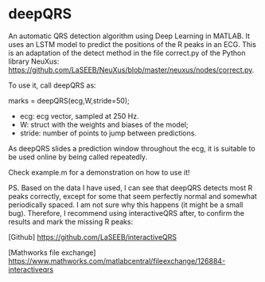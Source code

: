 # deepQRS
An automatic QRS detection algorithm using Deep Learning in MATLAB. It uses an LSTM model to predict the positions of the R peaks in an ECG. This is an adaptation of the detect method in the file correct.py of the Python library NeuXus: https://github.com/LaSEEB/NeuXus/blob/master/neuxus/nodes/correct.py.

To use it, call deepQRS as:

marks = deepQRS(ecg,W,stride=50);

- ecg: ecg vector, sampled at 250 Hz.
- W: struct with the weights and biases of the model;
- stride: number of points to jump between predictions.

As deepQRS slides a prediction window throughout the ecg, it is suitable to be used online by being called repeatedly.

Check example.m for a demonstration on how to use it!

PS. Based on the data I have used, I can see that deepQRS detects most R peaks correctly, except for some that seem perfectly normal and somewhat periodically spaced. I am not sure why this happens (it might be a small bug). Therefore, I recommend using interactiveQRS after, to confirm the results and mark the missing R peaks: 

[Github] https://github.com/LaSEEB/interactiveQRS

[Mathworks file exchange] https://www.mathworks.com/matlabcentral/fileexchange/126884-interactiveqrs
